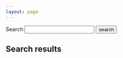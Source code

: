 ```yaml
---
layout: page
---
```


<form action="{{ 'search' | relative_page }}" method="get">
  <label for="search-box">Search</label>
  <input type="text" id="search-box" name="q">
  <input type="submit" value="search">
</form>

<h2>Search results</h2>

<dl id="search-results"></dl>

<script>
  window.documents = [
    {% for page in site.pages %}
      {% unless page.url contains "404" or page.url contains "search" %}
      {
        "title": "{{ page.title | xml_escape }}",
        "content": {{ page.content | strip_html | strip_newlines | jsonify }},
        "url": "{{ page.url | xml_escape }}"
      }{% unless forloop.last %}, {% endunless %}
      {% endunless %}
    {% endfor %}
  ];
</script>
<script src="https://cdn.jsdelivr.net/npm/lunr@2.3.9/lunr.min.js"></script>
<script src="{{ '/assets/js/search.js' | relative_url }}"></script>

